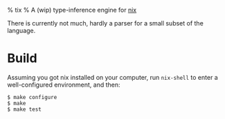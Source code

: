 % tix
% A (wip) type-inference engine for [nix](https://nixos.org/nix)

There is currently not much, hardly a parser for a small subset of the language.

# Build

Assuming you got nix installed on your computer, run `nix-shell` to enter a
well-configured environment, and then:

```
$ make configure
$ make
$ make test
```

